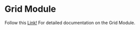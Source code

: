 # Grid Module

Follow this [Link!](https://unicef.github.io/giga-spatial/api/grid/) For detailed documentation on the Grid Module. 
